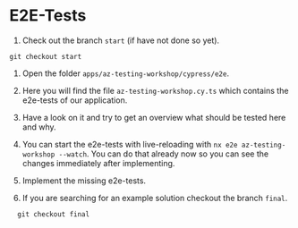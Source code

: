 # E2E-Tests

1. Check out the branch `start` (if have not done so yet).

```console
git checkout start
```

1. Open the folder `apps/az-testing-workshop/cypress/e2e`.

1. Here you will find the file `az-testing-workshop.cy.ts` which contains the e2e-tests of our application.

1. Have a look on it and try to get an overview what should be tested here and why.

1. You can start the e2e-tests with live-reloading with `nx e2e az-testing-workshop --watch`. You can do that already now so you can see the changes immediately after implementing.

1. Implement the missing e2e-tests.

1. If you are searching for an example solution checkout the branch `final`.

```console
  git checkout final
```
